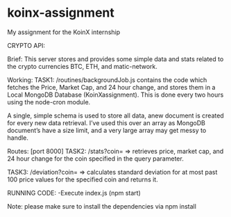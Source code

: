 # koinx-assignment
My assignment for the KoinX internship


CRYPTO API:

Brief: This server stores and provides some simple data and stats related to the crypto currencies BTC, ETH, and matic-network.

Working:
TASK1: 
/routines/backgroundJob.js contains the code which fetches the Price, Market Cap, and 24 hour change, and stores them in a Local MongoDB Database (KoinXassignment). This is done every two hours using the node-cron module.

A single, simple schema is used to store all data, anew document is created for every new data retrieval. I’ve used this over an array as MongoDB document’s have a size limit, and a very large array may get messy to handle.



Routes: [port 8000]
TASK2:
/stats?coin=<coin-name> => retrieves price, market cap, and 24 hour change for the coin specified in the query parameter.

TASK3:
/deviation?coin=<coin-name> => calculates standard deviation for at most past 100 price values for the specified coin and returns it.


RUNNING CODE:
-Execute index.js (npm start)

Note: please make sure to install the dependencies via npm install
